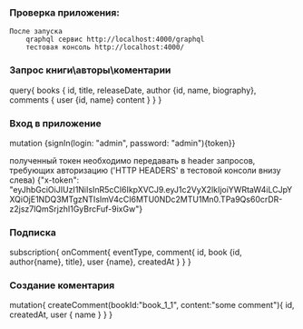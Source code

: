 ### Проверка приложения:
	После запуска 
		qraphql сервис http://localhost:4000/graphql
		тестовая консоль http://localhost:4000/ 

### Запрос книги\авторы\коментарии
query{
  books {
	id, title, releaseDate,
	author {id, name, biography},
	comments {
	  user {id, name}
	  content
	}
  }
}

### Вход в приложение
mutation {signIn(login: "admin", password: "admin"){token}}

полученный токен необходимо передавать в header запросов, требующих авторизацию ('HTTP HEADERS' в тестовой консоли внизу слева)
{"x-token": "eyJhbGciOiJIUzI1NiIsInR5cCI6IkpXVCJ9.eyJ1c2VyX2lkIjoiYWRtaW4iLCJpYXQiOjE1NDQ3MTgzNTIsImV4cCI6MTU0NDc2MTU1Mn0.TPa9Qs60crDR-z2jsz7lQmSrjzhI1GyBrcFuf-9ixGw"}


### Подписка
subscription{
  onComment{
    eventType,
    comment{
      id, 
      book {id, author{name}, title},
      user {name},
      createdAt
    }
  }
}

### Создание коментария
mutation{
  createComment(bookId:"book_1_1", content:"some comment"){
    id, createdAt, 
    user {
      name
    }
  }
}
